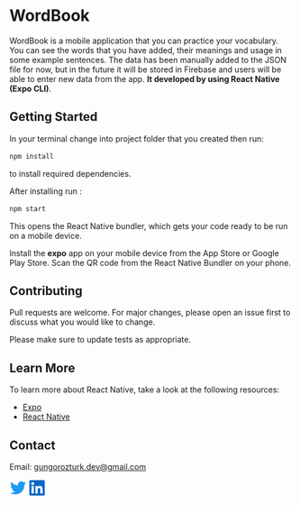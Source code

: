 # WordBook

WordBook is a mobile application that you can practice your vocabulary. You can see the words that you have added, their meanings and usage in some example sentences. The data has been manually added to the JSON file for now, but in the future it will be stored in Firebase and users will be able to enter new data from the app. **It developed by using React Native (Expo CLI)**.



## Getting Started

In your terminal change into project folder that you created then run:
```bash
npm install
```
to install required dependencies.

After installing run :
```bash
npm start
```
This opens the React Native bundler, which gets your code ready to be run on a mobile device.

Install the **expo** app on your mobile device from the App Store or Google Play Store. Scan the QR code from the React Native Bundler on your phone.  

## Contributing
Pull requests are welcome. For major changes, please open an issue first to discuss what you would like to change.

Please make sure to update tests as appropriate.

## Learn More
To learn more about React Native, take a look at the following resources:
- [Expo](https://docs.expo.dev/get-started/installation/)
- [React Native](https://reactnative.dev/docs/getting-started)

## Contact
Email: gungorozturk.dev@gmail.com
<p align="left">
<a href="https://twitter.com/ozturkkgungorr" target="blank"><img align="center" src="https://github.com/gngrozturk/gngrozturk/blob/master/tw.svg" height="30" width="30" /></a>
<a href="https://linkedin.com/in/güngör-öztürk" target="blank"><img align="center" src="https://github.com/gngrozturk/gngrozturk/blob/master/in.svg" alt="güngör-öztürk" height="30" width="30" /></a>
</p>
